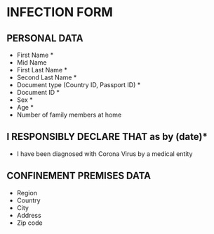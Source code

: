 # INFECTION FORM
## PERSONAL DATA
* First Name * 
* Mid Name 
* First Last Name * 
* Second Last Name * 
* Document type (Country ID, Passport ID) * 
* Document ID * 
* Sex * 
* Age * 
* Number of family members at home

## I RESPONSIBLY DECLARE THAT as by (date)*
* I have been diagnosed with Corona Virus by a medical entity 

## CONFINEMENT PREMISES DATA
* Region
* Country
* City
* Address
* Zip code

